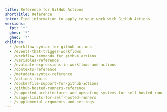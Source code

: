 ```yaml
---
title: Reference for GitHub Actions
shortTitle: Reference
intro: Find information to apply to your work with GitHub Actions.
versions:
  fpt: '*'
  ghes: '*'
  ghec: '*'
children:
  - /workflow-syntax-for-github-actions
  - /events-that-trigger-workflows
  - /workflow-commands-for-github-actions
  - /variables-reference
  - /evaluate-expressions-in-workflows-and-actions
  - /contexts-reference
  - /metadata-syntax-reference
  - /actions-limits
  - /dockerfile-support-for-github-actions
  - /github-hosted-runners-reference
  - /supported-architectures-and-operating-systems-for-self-hosted-runners
  - /usage-limits-for-self-hosted-runners
  - /supplemental-arguments-and-settings
---
```

